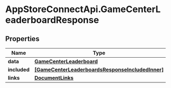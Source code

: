 # AppStoreConnectApi.GameCenterLeaderboardResponse

## Properties

Name | Type | Description | Notes
------------ | ------------- | ------------- | -------------
**data** | [**GameCenterLeaderboard**](GameCenterLeaderboard.md) |  | 
**included** | [**[GameCenterLeaderboardsResponseIncludedInner]**](GameCenterLeaderboardsResponseIncludedInner.md) |  | [optional] 
**links** | [**DocumentLinks**](DocumentLinks.md) |  | 


